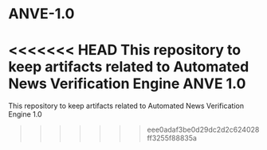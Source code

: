 # ANVE-1.0
<<<<<<< HEAD
This repository to keep artifacts related to Automated News Verification Engine ANVE 1.0
=======
This repository to keep artifacts related to Automated News Verification Engine 1.0
>>>>>>> eee0adaf3be0d29dc2d2c624028ff3255f88835a
